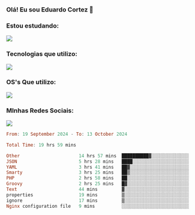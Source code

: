 ### Olá! Eu sou Eduardo Cortez 🤙


### Estou estudando: 

<p align="left">
  <a href="https://skillicons.dev">
    <img src="https://skillicons.dev/icons?i=kubernetes,terraform" />
  </a>
</p>

### Tecnologias que utilizo: 

<p align="left">
  <a href="https://skillicons.dev">
    <img src="https://skillicons.dev/icons?i=docker,mysql,postgres,git,aws,bash,jenkins,figma,grafana,nginx,notion,prometheus" />
  </a>
</p>

### OS's Que utilizo:

<p align="left">
  <a href="https://skillicons.dev">
    <img src="https://skillicons.dev/icons?i=linux,debian,ubuntu,apple,windows" />
  </a>
</p>

### MInhas Redes Sociais:

<p align="left">
  <a href="https://skillicons.dev">
    <img src="https://skillicons.dev/icons?i=linkedin,github" />
  </a>
</p>

<!--START_SECTION:waka-->

```haskell
From: 19 September 2024 - To: 13 October 2024

Total Time: 19 hrs 59 mins

Other                      14 hrs 57 mins  ██████████▓░░░░░░░░░░░░░░   42.78 %
JSON                       5 hrs 28 mins   ████░░░░░░░░░░░░░░░░░░░░░   15.66 %
YAML                       3 hrs 41 mins   ██▓░░░░░░░░░░░░░░░░░░░░░░   10.54 %
Smarty                     3 hrs 25 mins   ██▒░░░░░░░░░░░░░░░░░░░░░░   09.80 %
PHP                        2 hrs 58 mins   ██░░░░░░░░░░░░░░░░░░░░░░░   08.51 %
Groovy                     2 hrs 25 mins   █▓░░░░░░░░░░░░░░░░░░░░░░░   06.92 %
Text                       44 mins         ▓░░░░░░░░░░░░░░░░░░░░░░░░   02.13 %
properties                 19 mins         ▒░░░░░░░░░░░░░░░░░░░░░░░░   00.94 %
ignore                     17 mins         ▒░░░░░░░░░░░░░░░░░░░░░░░░   00.82 %
Nginx configuration file   9 mins          ░░░░░░░░░░░░░░░░░░░░░░░░░   00.44 %
```

<!--END_SECTION:waka-->
